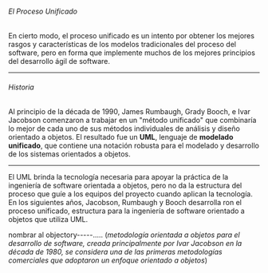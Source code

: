 ###### El Proceso Unificado
En cierto modo, el proceso unificado es un intento por obtener los mejores rasgos y características de los modelos tradicionales del proceso del software, pero en forma que implemente muchos de los mejores principios del desarrollo ágil de software.
****
###### Historia
Al principio de la década de 1990, James Rumbaugh, Grady Booch, e Ivar Jacobson comenzaron a trabajar en un "método unificado" que combinaría lo mejor de cada uno de sus métodos individuales de análisis y diseño orientado a objetos. El resultado fue un **UML**, lenguaje de **modelado** **unificado**, que contiene una notación robusta para el modelado y desarrollo de los sistemas orientados a objetos.
****
El UML brinda la tecnología necesaria para apoyar la práctica de la ingeniería de software orientada a objetos, pero no da la estructura del proceso que guíe a los equipos del proyecto cuando aplican la tecnología. En los siguientes años, Jacobson, Rumbaugh y Booch desarrolla ron el proceso unificado, estructura para la ingeniería de software orientado a objetos que utiliza UML.


nombrar al objectory-----.....
(*metodología orientada a objetos para el desarrollo de software, creada principalmente por Ivar Jacobson en la década de 1980, se considera una de las primeras metodologías comerciales que adoptaron un enfoque orientado a objetos*)